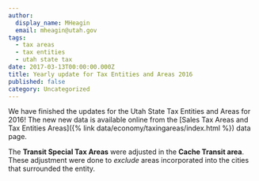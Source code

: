 ```yaml
---
author:
  display_name: MHeagin
  email: mheagin@utah.gov
tags:
  - tax areas
  - tax entities
  - utah state tax
date: 2017-03-13T00:00:00.000Z
title: Yearly update for Tax Entities and Areas 2016
published: false
category: Uncategorized
---
```


We have finished the updates for the Utah State Tax Entities and Areas for 2016!
The new new data is available online from the [Sales Tax Areas and Tax Entities Areas]({% link data/economy/taxingareas/index.html %}) data page.

The **Transit Special Tax Areas** were adjusted in the **Cache Transit area**. These adjustment were done to _exclude_ areas incorporated into the cities that surrounded the entity.
